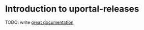 # Introduction to uportal-releases

TODO: write [great documentation](http://jacobian.org/writing/what-to-write/)
